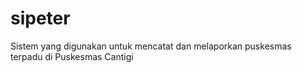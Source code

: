 # sipeter
Sistem yang digunakan untuk mencatat dan melaporkan puskesmas terpadu di Puskesmas Cantigi
